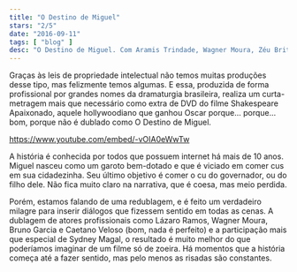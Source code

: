 ```yaml
---
title: "O Destino de Miguel"
stars: "2/5"
date: "2016-09-11"
tags: [ "blog" ]
desc: "O Destino de Miguel. Com Aramis Trindade, Wagner Moura, Zéu Britto, Tadeu Mello, João Falcão, Caetano Veloso, Mario Martinelli, Derrick Green, Daniel Oliveira, Bruno Garcia, Lázaro Ramos, Sidney Magal."
---
```

Graças às leis de propriedade intelectual não temos muitas produções desse tipo, mas felizmente temos algumas. E essa, produzida de forma profissional por grandes nomes da dramaturgia brasileira, realiza um curta-metragem mais que necessário como extra de DVD do filme Shakespeare Apaixonado, aquele hollywoodiano que ganhou Oscar porque... porque... bom, porque não é dublado como O Destino de Miguel.

https://www.youtube.com/embed/-vOIA0eWwTw

A história é conhecida por todos que possuem internet há mais de 10 anos. Miguel nasceu como um garoto bem-dotado e que é viciado em comer cus em sua cidadezinha. Seu último objetivo é comer o cu do governador, ou do filho dele. Não fica muito claro na narrativa, que é coesa, mas meio perdida.

Porém, estamos falando de uma redublagem, e é feito um verdadeiro milagre para inserir diálogos que fizessem sentido em todas as cenas. A dublagem de atores profissionais como Lázaro Ramos, Wagner Moura, Bruno Garcia e Caetano Veloso (bom, nada é perfeito) e a participação mais que especial de Sydney Magal, o resultado é muito melhor do que poderíamos imaginar de um filme só de zoeira. Há momentos que a história começa até a fazer sentido, mas pelo menos as risadas são constantes.
